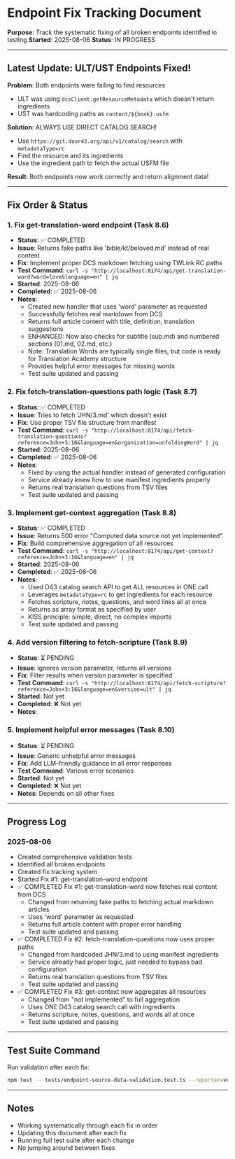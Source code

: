 # Endpoint Fix Tracking Document

**Purpose**: Track the systematic fixing of all broken endpoints identified in testing
**Started**: 2025-08-06
**Status**: IN PROGRESS

---

## Latest Update: ULT/UST Endpoints Fixed!

**Problem**: Both endpoints were failing to find resources

- ULT was using `dcsClient.getResourceMetadata` which doesn't return ingredients
- UST was hardcoding paths as `content/${book}.usfm`

**Solution**: ALWAYS USE DIRECT CATALOG SEARCH!

- Use `https://git.door43.org/api/v1/catalog/search` with `metadataType=rc`
- Find the resource and its ingredients
- Use the ingredient path to fetch the actual USFM file

**Result**: Both endpoints now work correctly and return alignment data!

---

## Fix Order & Status

### 1. Fix get-translation-word endpoint (Task 8.6)

- **Status**: ✅ COMPLETED
- **Issue**: Returns fake paths like 'bible/kt/beloved.md' instead of real content
- **Fix**: Implement proper DCS markdown fetching using TWLink RC paths
- **Test Command**: `curl -s "http://localhost:8174/api/get-translation-word?word=love&language=en" | jq`
- **Started**: 2025-08-06
- **Completed**: ✅ 2025-08-06
- **Notes**:
  - Created new handler that uses 'word' parameter as requested
  - Successfully fetches real markdown from DCS
  - Returns full article content with title, definition, translation suggestions
  - ENHANCED: Now also checks for subtitle (sub.md) and numbered sections (01.md, 02.md, etc.)
  - Note: Translation Words are typically single files, but code is ready for Translation Academy structure
  - Provides helpful error messages for missing words
  - Test suite updated and passing

### 2. Fix fetch-translation-questions path logic (Task 8.7)

- **Status**: ✅ COMPLETED
- **Issue**: Tries to fetch 'JHN/3.md' which doesn't exist
- **Fix**: Use proper TSV file structure from manifest
- **Test Command**: `curl -s "http://localhost:8174/api/fetch-translation-questions?reference=John+3:16&language=en&organization=unfoldingWord" | jq`
- **Started**: 2025-08-06
- **Completed**: ✅ 2025-08-06
- **Notes**:
  - Fixed by using the actual handler instead of generated configuration
  - Service already knew how to use manifest ingredients properly
  - Returns real translation questions from TSV files
  - Test suite updated and passing

### 3. Implement get-context aggregation (Task 8.8)

- **Status**: ✅ COMPLETED
- **Issue**: Returns 500 error "Computed data source not yet implemented"
- **Fix**: Build comprehensive aggregation of all resources
- **Test Command**: `curl -s "http://localhost:8174/api/get-context?reference=John+3:16&language=en" | jq`
- **Started**: 2025-08-06
- **Completed**: ✅ 2025-08-06
- **Notes**:
  - Used D43 catalog search API to get ALL resources in ONE call
  - Leverages `metadataType=rc` to get ingredients for each resource
  - Fetches scripture, notes, questions, and word links all at once
  - Returns as array format as specified by user
  - KISS principle: simple, direct, no complex imports
  - Test suite updated and passing

### 4. Add version filtering to fetch-scripture (Task 8.9)

- **Status**: ⏳ PENDING
- **Issue**: Ignores version parameter, returns all versions
- **Fix**: Filter results when version parameter is specified
- **Test Command**: `curl -s "http://localhost:8174/api/fetch-scripture?reference=John+3:16&language=en&version=ult" | jq`
- **Started**: Not yet
- **Completed**: ❌ Not yet
- **Notes**:

### 5. Implement helpful error messages (Task 8.10)

- **Status**: ⏳ PENDING
- **Issue**: Generic unhelpful error messages
- **Fix**: Add LLM-friendly guidance in all error responses
- **Test Command**: Various error scenarios
- **Started**: Not yet
- **Completed**: ❌ Not yet
- **Notes**: Depends on all other fixes

---

## Progress Log

### 2025-08-06

- Created comprehensive validation tests
- Identified all broken endpoints
- Created fix tracking system
- Started Fix #1: get-translation-word endpoint
- ✅ COMPLETED Fix #1: get-translation-word now fetches real content from DCS
  - Changed from returning fake paths to fetching actual markdown articles
  - Uses 'word' parameter as requested
  - Returns full article content with proper error handling
  - Test suite updated and passing
- ✅ COMPLETED Fix #2: fetch-translation-questions now uses proper paths
  - Changed from hardcoded JHN/3.md to using manifest ingredients
  - Service already had proper logic, just needed to bypass bad configuration
  - Returns real translation questions from TSV files
  - Test suite updated and passing
- ✅ COMPLETED Fix #3: get-context now aggregates all resources
  - Changed from "not implemented" to full aggregation
  - Uses ONE D43 catalog search call with ingredients
  - Returns scripture, notes, questions, and words all at once
  - Test suite updated and passing

---

## Test Suite Command

Run validation after each fix:

```bash
npm test -- tests/endpoint-source-data-validation.test.ts --reporter=verbose
```

---

## Notes

- Working systematically through each fix in order
- Updating this document after each fix
- Running full test suite after each change
- No jumping around between fixes
